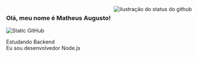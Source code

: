 <img align='right' src="https://github-readme-stats.vercel.app/api?username=iuricode&show_icons=true&title_color=783c00&text_color=af552e&icon_color=783c00&bg_color=f8efd4&cache_seconds=2300" alt="ilustração do status do github">

### Olá, meu nome é Matheus Augusto!

<img src="https://img.shields.io/static/v1?label=Overview&message=code-matheus&color=f8efd4&style=for-the-badge&logo=GitHub" alt="Static GitHub">

<p>Estudando Backend<br/> Eu sou desenvolvedor Node.js</p>
